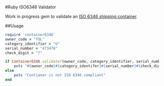 #Ruby ISO6346 Validator

Work in progress gem to validate an <a href="https://en.wikipedia.org/wiki/ISO_6346#Calculation_step_1">ISO 6346 shipping container</a>.


##Usage 


```ruby
require 'container6346'
owner_code = "TOL"
category_identifier = "U"
serial_number = "473478"
check_digit = "7"

if Container6346.validate?(owner_code, category_identifier, serial_number, check_digit)
	puts "#{owner_code}#{category_identifer}#{serial_number}#{check_digit} is ISO 6346 compliant"
else
	puts "Contianer is not ISO 6346 compliant"
end

``` 

